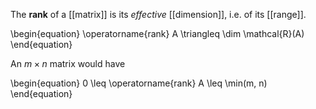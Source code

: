 The **rank** of a [[matrix]] is its _effective_ [[dimension]], i.e. of its [[range]].

\begin{equation}
\operatorname{rank} A \triangleq \dim \mathcal{R}(A)
\end{equation}

An $m \times n$ matrix would have

\begin{equation}
0 \leq \operatorname{rank} A \leq \min(m, n)
\end{equation}